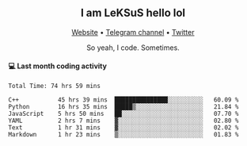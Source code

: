 <h2 align="center">I am LeKSuS hello lol</h2>
<div align="center">
  <a href="https://leksus.net">Website</a> •
  <a href="https://t.me/leksus_was_here">Telegram channel</a> •
  <a href="https://twitter.com/___LeKSuS___">Twitter</a>
</div>
<p align="center">So yeah, I code. Sometimes.</p>

#### :computer: Last month coding activity
<!--START_SECTION:waka-->

```text
Total Time: 74 hrs 59 mins

C++           45 hrs 39 mins  ███████████████░░░░░░░░░░   60.09 %
Python        16 hrs 35 mins  █████▒░░░░░░░░░░░░░░░░░░░   21.84 %
JavaScript    5 hrs 50 mins   ██░░░░░░░░░░░░░░░░░░░░░░░   07.70 %
YAML          2 hrs 7 mins    ▓░░░░░░░░░░░░░░░░░░░░░░░░   02.80 %
Text          1 hr 31 mins    ▓░░░░░░░░░░░░░░░░░░░░░░░░   02.02 %
Markdown      1 hr 23 mins    ▒░░░░░░░░░░░░░░░░░░░░░░░░   01.83 %
```

<!--END_SECTION:waka-->

<!-- flag{4_l0t_0f_1nter35t1ng_th1ng5_4r3_1n_publ1c_d0m41n} -->

